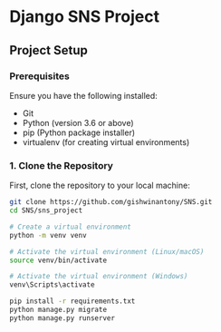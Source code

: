 # Django SNS Project

## Project Setup

### Prerequisites

Ensure you have the following installed:
- Git
- Python (version 3.6 or above)
- pip (Python package installer)
- virtualenv (for creating virtual environments)

### 1. Clone the Repository

First, clone the repository to your local machine:

```bash
git clone https://github.com/gishwinantony/SNS.git
cd SNS/sns_project

# Create a virtual environment
python -m venv venv

# Activate the virtual environment (Linux/macOS)
source venv/bin/activate

# Activate the virtual environment (Windows)
venv\Scripts\activate

pip install -r requirements.txt
python manage.py migrate
python manage.py runserver

```



